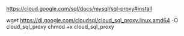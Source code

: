 https://cloud.google.com/sql/docs/mysql/sql-proxy#install

wget https://dl.google.com/cloudsql/cloud_sql_proxy.linux.amd64 -O cloud_sql_proxy
chmod +x cloud_sql_proxy